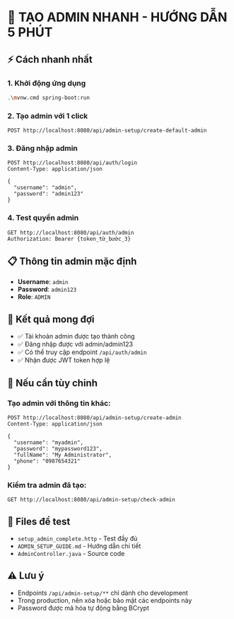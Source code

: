 # 🚀 TẠO ADMIN NHANH - HƯỚNG DẪN 5 PHÚT

## ⚡ Cách nhanh nhất

### 1. Khởi động ứng dụng
```bash
.\mvnw.cmd spring-boot:run
```

### 2. Tạo admin với 1 click
```http
POST http://localhost:8080/api/admin-setup/create-default-admin
```

### 3. Đăng nhập admin
```http
POST http://localhost:8080/api/auth/login
Content-Type: application/json

{
  "username": "admin",
  "password": "admin123"
}
```

### 4. Test quyền admin
```http
GET http://localhost:8080/api/auth/admin
Authorization: Bearer {token_từ_bước_3}
```

## 📋 Thông tin admin mặc định
- **Username**: `admin`
- **Password**: `admin123`
- **Role**: `ADMIN`

## 🎯 Kết quả mong đợi
- ✅ Tài khoản admin được tạo thành công
- ✅ Đăng nhập được với admin/admin123
- ✅ Có thể truy cập endpoint `/api/auth/admin`
- ✅ Nhận được JWT token hợp lệ

## 🔧 Nếu cần tùy chỉnh

### Tạo admin với thông tin khác:
```http
POST http://localhost:8080/api/admin-setup/create-admin
Content-Type: application/json

{
  "username": "myadmin",
  "password": "mypassword123",
  "fullName": "My Administrator",
  "phone": "0987654321"
}
```

### Kiểm tra admin đã tạo:
```http
GET http://localhost:8080/api/admin-setup/check-admin
```

## 📁 Files để test
- `setup_admin_complete.http` - Test đầy đủ
- `ADMIN_SETUP_GUIDE.md` - Hướng dẫn chi tiết
- `AdminController.java` - Source code

## ⚠️ Lưu ý
- Endpoints `/api/admin-setup/**` chỉ dành cho development
- Trong production, nên xóa hoặc bảo mật các endpoints này
- Password được mã hóa tự động bằng BCrypt

